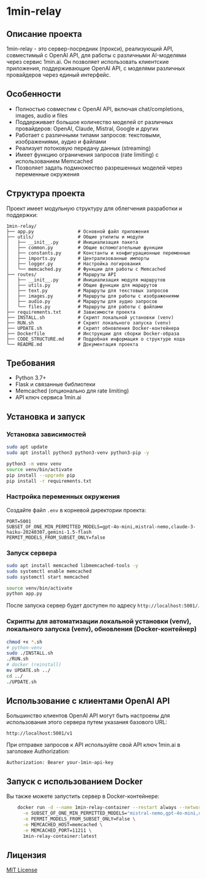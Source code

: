 # 1min-relay

## Описание проекта
1min-relay - это сервер-посредник (прокси), реализующий API, совместимый с OpenAI API, для работы с различными AI-моделями через сервис 1min.ai. Он позволяет использовать клиентские приложения, поддерживающие OpenAI API, с моделями различных провайдеров через единый интерфейс.

## Особенности
- Полностью совместим с OpenAI API, включая chat/completions, images, audio и files
- Поддерживает большое количество моделей от различных провайдеров: OpenAI, Claude, Mistral, Google и других
- Работает с различными типами запросов: текстовыми, изображениями, аудио и файлами
- Реализует потоковую передачу данных (streaming)
- Имеет функцию ограничения запросов (rate limiting) с использованием Memcached
- Позволяет задать подмножество разрешенных моделей через переменные окружения

## Структура проекта
Проект имеет модульную структуру для облегчения разработки и поддержки:

```
1min-relay/
├── app.py                # Основной файл приложения
├── utils/                # Общие утилиты и модули
│   ├── __init__.py       # Инициализация пакета
│   ├── common.py         # Общие вспомогательные функции
│   ├── constants.py      # Константы и конфигурационные переменные
│   ├── imports.py        # Централизованные импорты
│   ├── logger.py         # Настройка логирования
│   └── memcached.py      # Функции для работы с Memcached
├── routes/               # Маршруты API
│   ├── __init__.py       # Инициализация модуля маршрутов
│   ├── utils.py          # Общие функции для маршрутов
│   ├── text.py           # Маршруты для текстовых запросов
│   ├── images.py         # Маршруты для работы с изображениями
│   ├── audio.py          # Маршруты для аудио запросов
│   └── files.py          # Маршруты для работы с файлами
├── requirements.txt      # Зависимости проекта
├── INSTALL.sh            # Скрипт локальной установки (venv)
├── RUN.sh                # Скрипт локального запуска (venv)
├── UPDATE.sh             # Скрипт обновления Docker-контейнера
├── Dockerfile            # Инструкции для сборки Docker-образа
├── CODE_STRUCTURE.md     # Подробная информация о структуре кода
└── README.md             # Документация проекта
```

## Требования
- Python 3.7+
- Flask и связанные библиотеки
- Memcached (опционально для rate limiting)
- API ключ сервиса 1min.ai

## Установка и запуск

### Установка зависимостей
```bash
sudo apt update
sudo apt install python3 python3-venv python3-pip -y
```
```bash
python3 -m venv venv
source venv/bin/activate
pip install --upgrade pip
pip install -r requirements.txt
```

### Настройка переменных окружения
Создайте файл `.env` в корневой директории проекта:
```
PORT=5001
SUBSET_OF_ONE_MIN_PERMITTED_MODELS=gpt-4o-mini,mistral-nemo,claude-3-haiku-20240307,gemini-1.5-flash
PERMIT_MODELS_FROM_SUBSET_ONLY=false
```

### Запуск сервера
```bash
sudo apt install memcached libmemcached-tools -y
sudo systemctl enable memcached
sudo systemctl start memcached
```
```bash
source venv/bin/activate
python app.py
```
После запуска сервер будет доступен по адресу `http://localhost:5001/`.

### Скрипты для автоматизации локальной установки (venv), локального запуска (venv), обновления (Docker-контейнер)

```bash
chmod +x *.sh
# python-venv
sudo ./INSTALL.sh
./RUN.sh
# docker (reinstall)
mv UPDATE.sh ../
cd ../
./UPDATE.sh
```

## Использование с клиентами OpenAI API
Большинство клиентов OpenAI API могут быть настроены для использования этого сервера путем указания базового URL:
```
http://localhost:5001/v1
```

При отправке запросов к API используйте свой API ключ 1min.ai в заголовке Authorization:
```
Authorization: Bearer your-1min-api-key
```

## Запуск с использованием Docker
Вы также можете запустить сервер в Docker-контейнере:

```bash
    docker run -d --name 1min-relay-container --restart always --network 1min-relay-network -p 5001:5001 \
      -e SUBSET_OF_ONE_MIN_PERMITTED_MODELS="mistral-nemo,gpt-4o-mini,deepseek-chat" \
      -e PERMIT_MODELS_FROM_SUBSET_ONLY=False \
      -e MEMCACHED_HOST=memcached \
      -e MEMCACHED_PORT=11211 \
      1min-relay-container:latest
```

## Лицензия
[MIT License](LICENSE)
